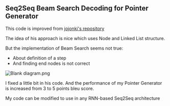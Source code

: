 ## Seq2Seq Beam Search Decoding for Pointer Generator 

This code is improved from [jojonki's repository](https://github.com/jojonki/BeamSearch/tree/master) 

The idea of his approach is nice which uses Node and Linked List structure. 

But the implementation of Beam Search seems not true: 
- About definition of a step 
- And finding end nodes is not correct 

![Blank diagram.png](..%2F..%2F..%2FDownloads%2FBlank%20diagram.png)

I fixed a little bit in his code. And the performance of my Pointer Generator is increased from 3 to 5 points bleu score.

My code can be modified to use in any RNN-based Seq2Seq architecture 